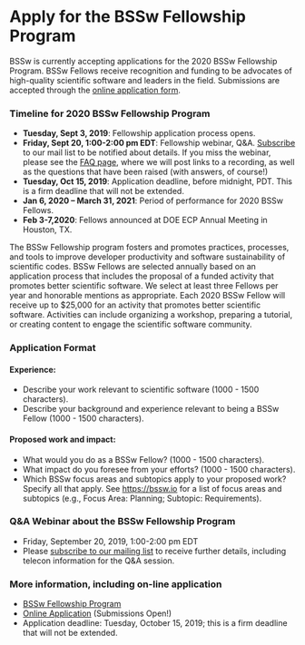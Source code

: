 # Apply for the BSSw Fellowship Program 

BSSw is currently accepting applications for the 2020 BSSw Fellowship Program. BSSw Fellows receive recognition and funding to be advocates of high-quality scientific software and leaders in the field.  Submissions are accepted through the [online application form](https://forms.gle/WPDMsLLzbg7LQwcU9).

### Timeline for 2020 BSSw Fellowship Program

- **Tuesday, Sept 3, 2019**: Fellowship application process opens.
- **Friday, Sept 20, 1:00-2:00 pm EDT**: Fellowship webinar, Q&A. [Subscribe](https://bssw.io/pages/receive-our-email-digest) to our mail list to be notified about details. If you miss the webinar, please see the [FAQ page](https://bssw.io/pages/bssw-fellowship-faq), where we will post links to a recording, as well as the questions that have been raised (with answers, of course!)
- **Tuesday, Oct 15, 2019**: Application deadline, before midnight, PDT. This is a firm deadline that will not be extended.
- **Jan 6, 2020 – March 31, 2021**: Period of performance for 2020 BSSw Fellows.
- **Feb 3-7,2020**: Fellows announced at DOE ECP Annual Meeting in Houston, TX.

The BSSw Fellowship program fosters and promotes practices, processes, and tools to improve developer productivity and software sustainability of scientific codes. BSSw Fellows are selected annually based on an application process that includes the proposal of a funded activity that promotes better scientific software. We select at least three Fellows per year and honorable mentions as appropriate. Each 2020 BSSw Fellow will receive up to $25,000 for an activity that promotes better scientific software. Activities can include organizing a workshop, preparing a tutorial, or creating content to engage the scientific software community. 

### Application Format

#### Experience:

- Describe your work relevant to scientific software (1000 - 1500 characters).
- Describe your background and experience relevant to being a BSSw Fellow (1000 - 1500 characters).

#### Proposed work and impact:

- What would you do as a BSSw Fellow? (1000 - 1500 characters).
- What impact do you foresee from your efforts? (1000 - 1500 characters).
- Which BSSw focus areas and subtopics apply to your proposed work? Specify all that apply. See https://bssw.io for a list of focus areas and subtopics (e.g., Focus Area: Planning; Subtopic: Requirements). 
                
### Q&A Webinar about the BSSw Fellowship Program

- Friday, September 20, 2019, 1:00-2:00 pm EDT 
- Please [subscribe to our mailing list](https://bssw.io/pages/receive-our-email-digest) to receive further details, including telecon information for the Q&A session.

### More information, including on-line application

- [BSSw Fellowship Program](https://bssw.io/fellowship)
- [Online Application](https://forms.gle/WPDMsLLzbg7LQwcU9) (Submissions Open!)
- Application deadline: Tuesday, October 15, 2019; this is a firm deadline that will not be extended.

